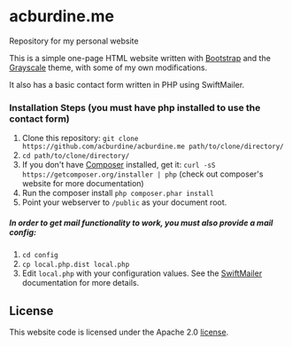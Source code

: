 # acburdine.me
Repository for my personal website

This is a simple one-page HTML website written with [Bootstrap](http://getbootstrap.com) and the [Grayscale](http://startbootstrap.com/template-overviews/grayscale/) theme, with some of my own modifications.

It also has a basic contact form written in PHP using SwiftMailer.

### Installation Steps (you must have php installed to use the contact form)

1. Clone this repository: `git clone https://github.com/acburdine/acburdine.me path/to/clone/directory/`
2. `cd path/to/clone/directory/`
3. If you don't have [Composer](https://getcomposer.org/) installed, get it: `curl -sS https://getcomposer.org/installer | php` (check out composer's website for more documentation)
4. Run the composer install `php composer.phar install`
5. Point your webserver to `/public` as your document root.

##### In order to get mail functionality to work, you must also provide a mail config:
1. `cd config`
2. `cp local.php.dist local.php`
3. Edit `local.php` with your configuration values. See the [SwiftMailer](http://swiftmailer.org/) documentation for more details.

## License
This website code is licensed under the Apache 2.0 [license](LICENSE).
